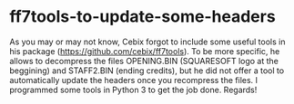 # ff7tools-to-update-some-headers

As you may or may not know, Cebix forgot to include some useful tools in his package (https://github.com/cebix/ff7tools). To be more specific, he allows to decompress the files OPENING.BIN (SQUARESOFT logo at the beggining) and STAFF2.BIN (ending credits), but he did not offer a tool to automatically update the headers once you recompress the files. I programmed some tools in Python 3 to get the job done. Regards!
